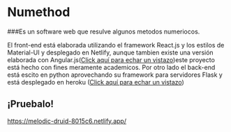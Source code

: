 # Numethod

###Es un software web que resulve algunos metodos numeriocos.

El front-end está elaborada utilizando el framework React.js y los estilos de Material-UI y desplegado en Netlify, aunque tambien existe una versión elaborada con Angular.js([Click aquí para echar un vistazo](https://github.com/Branyoe/Numethod-Angular.git))este proyecto está hecho con fines meramente academicos.
Por otro lado el back-end está escito en python aprovechando su framework para servidores Flask y está desplegado en heroku ([Click aquí para echar un vistazo](https://github.com/Branyoe/Numethod-API.git))

## ¡Pruebalo!

https://melodic-druid-8015c6.netlify.app/
